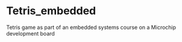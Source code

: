 # Tetris_embedded
Tetris game as part of an embedded systems course on a Microchip development board
